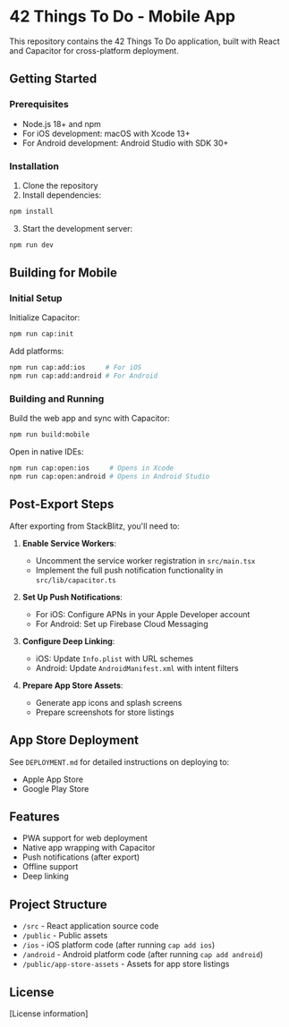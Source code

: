 # 42 Things To Do - Mobile App

This repository contains the 42 Things To Do application, built with React and Capacitor for cross-platform deployment.

## Getting Started

### Prerequisites

- Node.js 18+ and npm
- For iOS development: macOS with Xcode 13+
- For Android development: Android Studio with SDK 30+

### Installation

1. Clone the repository
2. Install dependencies:
```bash
npm install
```

3. Start the development server:
```bash
npm run dev
```

## Building for Mobile

### Initial Setup

Initialize Capacitor:
```bash
npm run cap:init
```

Add platforms:
```bash
npm run cap:add:ios     # For iOS
npm run cap:add:android # For Android
```

### Building and Running

Build the web app and sync with Capacitor:
```bash
npm run build:mobile
```

Open in native IDEs:
```bash
npm run cap:open:ios     # Opens in Xcode
npm run cap:open:android # Opens in Android Studio
```

## Post-Export Steps

After exporting from StackBlitz, you'll need to:

1. **Enable Service Workers**:
   - Uncomment the service worker registration in `src/main.tsx`
   - Implement the full push notification functionality in `src/lib/capacitor.ts`

2. **Set Up Push Notifications**:
   - For iOS: Configure APNs in your Apple Developer account
   - For Android: Set up Firebase Cloud Messaging

3. **Configure Deep Linking**:
   - iOS: Update `Info.plist` with URL schemes
   - Android: Update `AndroidManifest.xml` with intent filters

4. **Prepare App Store Assets**:
   - Generate app icons and splash screens
   - Prepare screenshots for store listings

## App Store Deployment

See `DEPLOYMENT.md` for detailed instructions on deploying to:
- Apple App Store
- Google Play Store

## Features

- PWA support for web deployment
- Native app wrapping with Capacitor
- Push notifications (after export)
- Offline support
- Deep linking

## Project Structure

- `/src` - React application source code
- `/public` - Public assets
- `/ios` - iOS platform code (after running `cap add ios`)
- `/android` - Android platform code (after running `cap add android`)
- `/public/app-store-assets` - Assets for app store listings

## License

[License information]